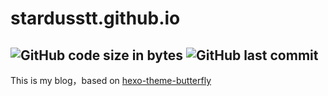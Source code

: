# stardusstt.github.io
![GitHub code size in bytes](https://img.shields.io/github/languages/code-size/Stardusstt/stardusstt.github.io)
![GitHub last commit](https://img.shields.io/github/last-commit/Stardusstt/stardusstt.github.io)
---
This is my blog，based on [hexo-theme-butterfly](https://github.com/jerryc127/hexo-theme-butterfly)
